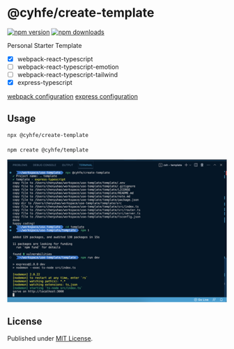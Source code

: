 # @cyhfe/create-template

[![npm version][npm-version-src]][npm-version-href]
[![npm downloads][npm-downloads-src]][npm-downloads-href]

Personal Starter Template

- [x] webpack-react-typescript
- [ ] webpack-react-typescript-emotion
- [ ] webpack-react-typescript-tailwind
- [x] express-typescript

[webpack configuration](./assets/webpack-config.md)
[express configuration](./assets/express.md)

## Usage

```sh
npx @cyhfe/create-template

npm create @cyhfe/template
```

![screenshot](./assets/screenshot.png)

## License

Published under [MIT License](./LICENSE).

<!-- Badges -->

[npm-version-src]: https://img.shields.io/npm/v/@cyhfe/create-template?style=flat&colorA=18181B&colorB=F0DB4F
[npm-version-href]: https://npmjs.com/package/@cyhfe/create-template
[npm-downloads-src]: https://img.shields.io/npm/dm/@cyhfe/create-template?style=flat&colorA=18181B&colorB=F0DB4F
[npm-downloads-href]: https://npmjs.com/package/@cyhfe/create-template
